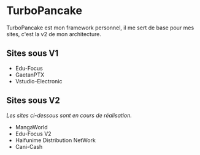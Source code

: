 # TurboPancake

TurboPancake est mon framework personnel, il me sert de base pour mes sites, c'est la v2 de mon architecture.

## Sites sous V1
 - Edu-Focus
 - GaetanPTX
 - Vstudio-Electronic
 
## Sites sous V2
_Les sites ci-dessous sont en cours de réalisation._
 - MangaWorld
 - Edu-Focus V2
 - Haifunime Distribution NetWork
 - Cani-Cash 